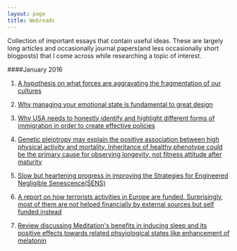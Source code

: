 ```yaml
---
layout: page
title: Webreads
---
```



Collection of important essays that contain useful ideas. These are largely long articles and occasionally journal papers(and less occasionally short blogposts) that I come across while researching a topic of interest. 

####January 2016

1. [A hypothesis on what forces are aggravating the fragmentation of our cultures](http://paulgraham.com/re.html)

2. [Why managing your emotional state is fundamental to great design](http://deep.design/design-like-an-astronaut/)

3. [Why USA needs to honestly identify and highlight different forms of immigration in order to create effective policies](http://www.theatlantic.com/politics/archive/2015/12/refugees/419976/)

4. [Genetic pleiotropy may explain the positive association between high physical activity and mortality. Inheritance of healthy phenotype could be the primary cause for observing longevity, not fitness attitude after maturity](http://www.nature.com/articles/srep18259)

5. [Slow but heartening progress in improving the Strategies for Engineered Negligible Senescence(SENS)](https://www.fightaging.org/archives/2015/12/a-look-back-at-2015-in-longevity-science.php)

6. [A report on how terrorists activities in Europe are funded. Surprisingly, most of them are not helped financially by external sources but self funded instead](http://www.ffi.no/no/Rapporter/14-02234.pdf)

7. [Review discussing Meditation's benefits in inducing sleep and its positive effects towards related phsyiological states like enhancement of melatonin](https://www.ncbi.nlm.nih.gov/pmc/articles/PMC3328970/) 